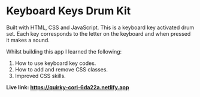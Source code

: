 # Keyboard Keys Drum Kit 

Built with HTML, CSS and JavaScript.
This is a keyboard key activated drum set. Each key corresponds to the letter on the keyboard and when pressed it makes a sound. 

Whilst building this app I learned the following:

1) How to use keyboard key codes. 
2) How to add and remove CSS classes.
3) Improved CSS skills.

<b>Live link: https://quirky-cori-6da22a.netlify.app</b>
